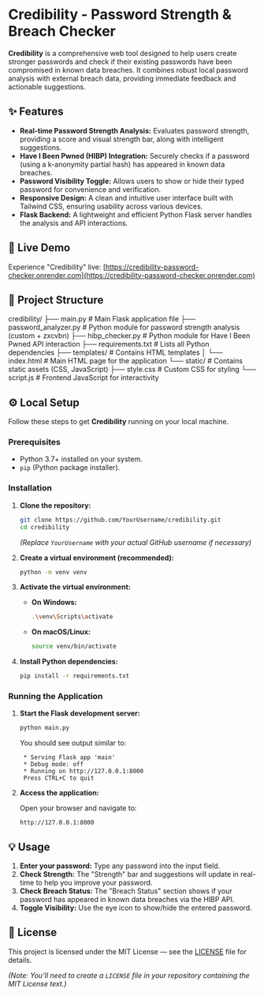 # Credibility - Password Strength & Breach Checker

**Credibility** is a comprehensive web tool designed to help users create stronger passwords and check if their existing passwords have been compromised in known data breaches. It combines robust local password analysis with external breach data, providing immediate feedback and actionable suggestions.

## ✨ Features

- **Real-time Password Strength Analysis:** Evaluates password strength, providing a score and visual strength bar, along with intelligent suggestions.
- **Have I Been Pwned (HIBP) Integration:** Securely checks if a password (using a k-anonymity partial hash) has appeared in known data breaches.
- **Password Visibility Toggle:** Allows users to show or hide their typed password for convenience and verification.
- **Responsive Design:** A clean and intuitive user interface built with Tailwind CSS, ensuring usability across various devices.
- **Flask Backend:** A lightweight and efficient Python Flask server handles the analysis and API interactions.

## 🚀 Live Demo

Experience "Credibility" live: [https://credibility-password-checker.onrender.com](https://credibility-password-checker.onrender.com)

## 📁 Project Structure

credibility/
├── main.py # Main Flask application file
├── password_analyzer.py # Python module for password strength analysis (custom + zxcvbn)
├── hibp_checker.py # Python module for Have I Been Pwned API interaction
├── requirements.txt # Lists all Python dependencies
├── templates/ # Contains HTML templates
│ └── index.html # Main HTML page for the application
└── static/ # Contains static assets (CSS, JavaScript)
├── style.css # Custom CSS for styling
└── script.js # Frontend JavaScript for interactivity


## ⚙️ Local Setup

Follow these steps to get **Credibility** running on your local machine.

### Prerequisites

- Python 3.7+ installed on your system.
- `pip` (Python package installer).

### Installation

1. **Clone the repository:**

    ```bash
    git clone https://github.com/YourUsername/credibility.git
    cd credibility
    ```

    *(Replace `YourUsername` with your actual GitHub username if necessary)*

2. **Create a virtual environment (recommended):**

    ```bash
    python -m venv venv
    ```

3. **Activate the virtual environment:**

    - **On Windows:**

        ```bash
        .\venv\Scripts\activate
        ```

    - **On macOS/Linux:**

        ```bash
        source venv/bin/activate
        ```

4. **Install Python dependencies:**

    ```bash
    pip install -r requirements.txt
    ```

### Running the Application

1. **Start the Flask development server:**

    ```bash
    python main.py
    ```

    You should see output similar to:

    ```
     * Serving Flask app 'main'
     * Debug mode: off
     * Running on http://127.0.0.1:8000
     Press CTRL+C to quit
    ```

2. **Access the application:**

    Open your browser and navigate to:

    ```
    http://127.0.0.1:8000
    ```

## 💡 Usage

1. **Enter your password:** Type any password into the input field.
2. **Check Strength:** The "Strength" bar and suggestions will update in real-time to help you improve your password.
3. **Check Breach Status:** The "Breach Status" section shows if your password has appeared in known data breaches via the HIBP API.
4. **Toggle Visibility:** Use the eye icon to show/hide the entered password.

## 📄 License

This project is licensed under the MIT License — see the [LICENSE](LICENSE) file for details.

*(Note: You’ll need to create a `LICENSE` file in your repository containing the MIT License text.)*

